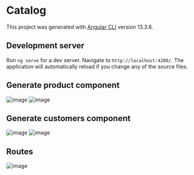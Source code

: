 # Catalog

This project was generated with [Angular CLI](https://github.com/angular/angular-cli) version 13.3.6.

## Development server

Run `ng serve` for a dev server. Navigate to `http://localhost:4200/`. The application will automatically reload if you change any of the source files.

## Generate product component
![image](https://user-images.githubusercontent.com/81756572/205483816-8e876a74-ad1c-4ad7-b717-321e35259fba.png)
![image](https://user-images.githubusercontent.com/81756572/205483884-35ed083e-e981-4b6a-8f8b-59ea212eaa84.png)

## Generate customers component
![image](https://user-images.githubusercontent.com/81756572/205483937-7cf5a91f-d735-485b-b28e-fda04c694bd8.png)
![image](https://user-images.githubusercontent.com/81756572/205483942-b61f768c-cb05-4923-97fc-bbbc4d404490.png)

## Routes
![image](https://user-images.githubusercontent.com/81756572/205484308-04c67cb6-7cda-4c8f-b382-1a282978f26e.png)

